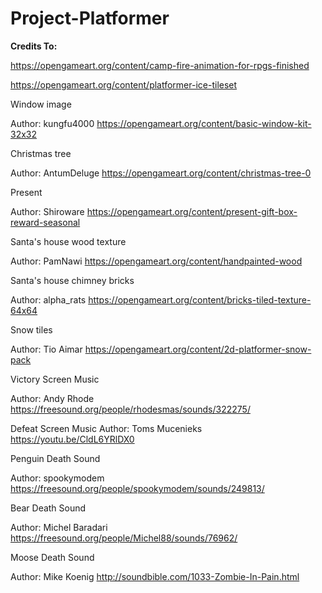 # Project-Platformer

<b> Credits To:</b>


https://opengameart.org/content/camp-fire-animation-for-rpgs-finished


https://opengameart.org/content/platformer-ice-tileset

Window image

Author: kungfu4000
https://opengameart.org/content/basic-window-kit-32x32

Christmas tree

Author: AntumDeluge
https://opengameart.org/content/christmas-tree-0

Present

Author: Shiroware
https://opengameart.org/content/present-gift-box-reward-seasonal

Santa's house wood texture

Author: PamNawi
https://opengameart.org/content/handpainted-wood

Santa's house chimney bricks

Author: alpha_rats
https://opengameart.org/content/bricks-tiled-texture-64x64

Snow tiles

Author: Tio Aimar
https://opengameart.org/content/2d-platformer-snow-pack

Victory Screen Music

Author: Andy Rhode 
https://freesound.org/people/rhodesmas/sounds/322275/

Defeat Screen Music 
Author: Toms Mucenieks
https://youtu.be/CldL6YRlDX0

Penguin Death Sound

Author: spookymodem
https://freesound.org/people/spookymodem/sounds/249813/

Bear Death Sound

Author: Michel Baradari
https://freesound.org/people/Michel88/sounds/76962/

Moose Death Sound

Author: Mike Koenig
http://soundbible.com/1033-Zombie-In-Pain.html


